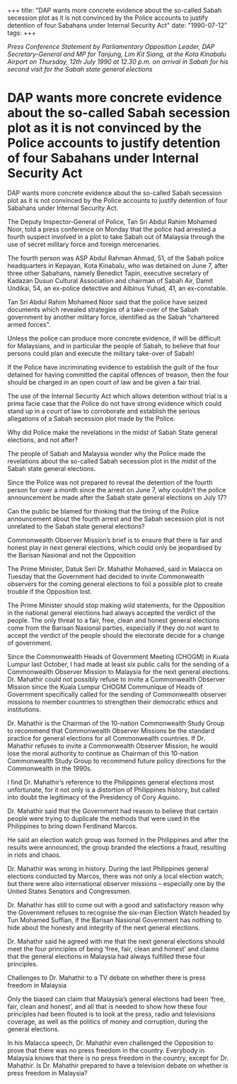 +++ 
title: "DAP wants more concrete evidence about the so-called Sabah secession plot as it is not convinced by the Police accounts to justify detention of four Sabahans under Internal Security Act"
date: "1990-07-12"
tags:
+++

_Press Conference Statement by Parliamentary Opposition Leader, DAP Secretary-General and MP for Tanjung, Lim Kit Siang, at the Kota Kinabalu Airport on Thursday, 12th July 1990 at 12.30 p.m. on arrival in Sabah for his second visit for the Sabah state general elections_

# DAP wants more concrete evidence about the so-called Sabah secession plot as it is not convinced by the Police accounts to justify detention of four Sabahans under Internal Security Act

DAP wants more concrete evidence about the so-called Sabah secession plot as it is not convinced by the Police accounts to justify detention of four Sabahans under Internal Security Act.</u>

The Deputy Inspector-General of Police, Tan Sri Abdul Rahim Mohamed Noor, told a press conference on Monday that the police had arrested a fourth suspect involved in a plot to take Sabah out of Malaysia through the use of secret military force and foreign mercenaries. 

The fourth person was ASP Abdul Rahman Ahmad, 51, of the Sabah police headquarters in Kepayan, Kota Kinabalu, who was detained on June 7, after three other Sabahans, namely Benedict Tapin, executive secretary of Kadazan Dusun Cultural Association and chairman of Sabah Air, Damit Undikai, 54, an ex-police detective and Albinus Yuhad, 41, an ex-constable. 

Tan Sri Abdul Rahim Mohamed Noor said that the police have seized documents which revealed strategies of a take-over of the Sabah government by another military force, identified as the Sabah “chartered armed forces”.

Unless the police can produce more concrete evidence, if will be difficult for Malaysians, and in particular the people of Sabah, to believe that four persons could plan and execute the military take-over of Sabah!

If the Police have incriminating evidence to establish the guilt of the four detained for having committed the capital offences of treason, then the four should be charged in an open court of law and be given a fair trial. 

The use of the Internal Security Act which allows detention without trial is a prima facie case that the Police do not have strong evidence which could stand up in a court of law to corroborate and establish the serious allegations of a Sabah secession plot made by the Police. 

Why did Police make the revelations in the midst of Sabah State general elections, and not after?

The people of Sabah and Malaysia wonder why the Police made the revelations about the so-called Sabah secession plot in the midst of the Sabah state general elections. 

Since the Police was not prepared to reveal the detention of the fourth person for over a month since the arrest on June 7, why couldn’t the police announcement be made after the Sabah state general elections on July 17?

Can the public be blamed for thinking that the timing of the Police announcement about the fourth arrest and the Sabah secession plot is not unrelated to the Sabah state general elections?

Commonwealth Observer Mission’s brief is to ensure that there is fair and honest play in next general elections, which could only be jeopardised by the Barisan Nasional and not the Opposition 

The Prime Minister, Datuk Seri Dr. Mahathir Mohamed, said in Malacca on Tuesday that the Government had decided to invite Commonwealth observers for the coming general elections to foil a possible plot to create trouble if the Opposition lost. 

The Prime Minister should stop making wild statements, for the Opposition in the national general elections had always accepted the verdict of the people. The only threat to a fair, free, clean and honest general elections come from the Barisan Nasional parties, especially if they do not want to accept the verdict of the people should the electorate decide for a change of government.

Since the Commonwealth Heads of Government Meeting (CHOGM) in Kuala Lumpur last October, I had made at least six public calls for the sending of a Commonwealth Observer Mission to Malaysia for the next general elections. Dr. Mahathir could not possibly refuse to invite a Commonwealth Observer Mission since the Kuala Lumpur CHOGM Communique of Heads of Government specifically called for the sending of Commonwealth observer missions to member countries to strengthen their democratic ethics and institutions. 

Dr. Mahathir is the Chairman of the 10-nation Commonwealth Study Group to recommend that Commonwealth Observer Missions be the standard practice for general elections for all Commonwealth countries. If Dr. Mahathir refuses to invite a Commonwealth Observer Mission, he would lose the moral authority to continue as Chairman of this 10-nation Commonwealth Study Group to recommend future policy directions for the Commonwealth in the 1990s.

I find Dr. Mahathir’s reference to the Philippines general elections most unfortunate, for it not only is a distortion of Philippines history, but called into doubt the legitimacy of the Presidency of Cory Aquino. 

Dr. Mahathir said that the Government had reason to believe that certain people were trying to duplicate the methods that were used in the Philippines to bring down Ferdinand Marcos.

He said an election watch group was formed in the Philippines and after the results were announced, the group branded the elections a fraud, resulting in riots and chaos. 

Dr. Mahathir was wrong in history. During the last Philippines general elections conducted by Marcos, there was not only a local election watch, but there were also international observer missions – especially one by the United States Senators and Congressmen. 

Dr. Mahathir has still to come out with a good and satisfactory reason why the Government refuses to recognise the six-man Election Watch headed by Tun Mohamed Suffian, if the Barisan Nasional Government has nothing to hide about the honesty and integrity of the next general elections. 

Dr. Mahathir said he agreed with me that the next general elections should meet the four principles of being ‘free, fair, clean and honest’ and claims that the general elections in Malaysia had always fulfilled these four principles. 

Challenges to Dr. Mahathir to a TV debate on whether there is press freedom in Malaysia

Only the biased can claim that Malaysia’s general elections had been ‘free, fair, clean and honest’, and all that is needed to show how these four principles had been flouted is to look at the press, radio and televisions coverage, as well as the politics of money and corruption, during the general elections. 

In his Malacca speech, Dr. Mahathir even challenged the Opposition to prove that there was no press freedom in the country. Everybody in Malaysia knows that there is no press freedom in the country, except for Dr. Mahathir. Is Dr. Mahathir prepared to have a television debate on whether is press freedom in Malaysia?
 
